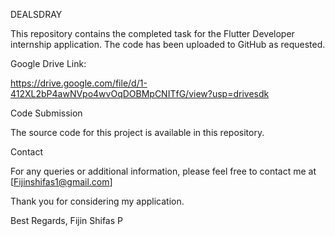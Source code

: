 DEALSDRAY   

This repository contains the completed task for the Flutter Developer internship application. The code has been uploaded to GitHub as requested.

Google Drive Link:

https://drive.google.com/file/d/1-412XL2bP4awNVpo4wvOqDOBMpCNITfG/view?usp=drivesdk

Code Submission 

The source code for this project is available in this repository.

Contact 

For any queries or additional information, please feel free to contact me at [Fijinshifas1@gmail.com]

Thank you for considering my application.

Best Regards,
Fijin Shifas P
